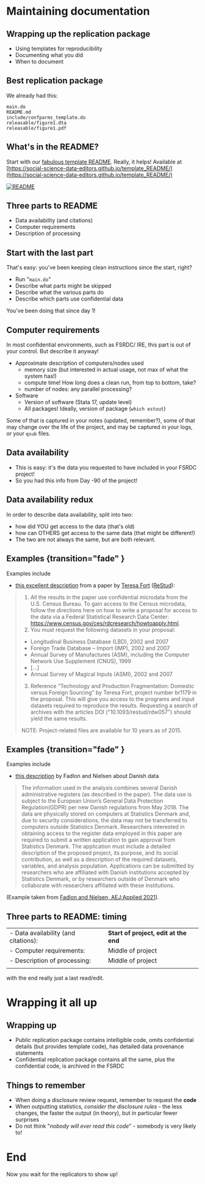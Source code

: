 
# Maintaining documentation

## Wrapping up the replication package

- Using templates for reproducibility
- Documenting what you did
- When to document 

## Best replication package

We already had this:

```
main.do
README.md
include/confparms_template.do
releasable/figure1.dta
releasable/figure1.pdf
```

## What's in the README?


Start with our [fabulous template README](https://social-science-data-editors.github.io/template_README/). Really, it helps! Available at [https://social-science-data-editors.github.io/template_README/](https://social-science-data-editors.github.io/template_README/)


[![README](images/img-2021-11-08-2.png)](https://social-science-data-editors.github.io/template_README/)


## Three parts to README

- Data availability (and citations)
- Computer requirements
- Description of processing

## Start with the last part

That's easy: you've been keeping clean instructions since the start, right?

- Run "`main.do`"
- Describe what parts might be skipped
- Describe what the various parts do
- Describe which parts use confidential data

You've been doing that since day 1!

## Computer requirements

In most confidential environments, such as FSRDC/ IRE, this part is out of your control. But describe it anyway!

- Approximate description of computers/nodes used
  - memory size (but interested in actual usage, not max of what the system has!)
  - compute time! How long does a clean run, from top to bottom, take?
  - number of nodes: any parallel processing?
- Software
  - Version of software (Stata 17, update level)
  - All packages! Ideally, version of package (`which estout`)

Some of that is captured in your notes (updated, remember?), some of that may change over the life of the project, and may be captured in your logs, or your `qsub` files.

## Data availability

- This is easy: it's the data you requested to have included in your FSRDC project!
- So you had this info from Day -90 of the project!

## Data availability redux

In order to describe data availability, split into two: 

- how did YOU get access to the data (that's old) 
- how can OTHERS get access to the same data (that might be different!)
- The two are not always the same, but are both relevant. 

## Examples {transition="fade" }

Examples include 

- [this excellent description](https://social-science-data-editors.github.io/guidance/DCAS_Restricted_data.html#us-census-bureau-and-fsrdc) from a paper by [Teresa Fort](https://faculty.tuck.dartmouth.edu/teresa-fort/) ([ReStud](https://doi.org/10.1093/restud/rdw057)):


> 1. All the results in the paper use confidential microdata from the U.S. Census Bureau. To gain
access to the Census microdata, follow the directions here on how to write a proposal for access
to the data via a Federal Statistical Research Data Center:
https://www.census.gov/ces/rdcresearch/howtoapply.html.
> 2. You must request the following datasets in your proposal:
>   - Longitudinal Business Database (LBD), 2002 and 2007
>   - Foreign Trade Database – Import (IMP), 2002 and 2007
>   - Annual Survey of Manufactures (ASM), including the Computer Network Use      Supplement (CNUS), 1999
>   - [...]
>   - Annual Survey of Magical Inputs (ASMI), 2002 and 2007
> 3. Reference “Technology and Production Fragmentation: Domestic versus Foreign   Sourcing” by Teresa Fort, project number br1179 in the proposal. This will give you access to   the programs and input datasets required to reproduce the results. Requesting a search of archives   with the articles DOI ("10.1093/restud/rdw057") should yield the same results. 
>
>   NOTE: Project-related files are available for 10 years as of 2015. 


## Examples {transition="fade" }

Examples include 

- [this description](https://social-science-data-editors.github.io/guidance/Requested_information_dcas.html#example-for-confidential-data) by Fadlon and Nielsen about Danish data

> The information used in the analysis combines several Danish administrative registers (as described in the paper). The data use is subject to the European Union’s General Data Protection Regulation(GDPR) per new Danish regulations from May 2018. The data are physically stored on computers at Statistics Denmark and, due to security considerations, the data may not be transferred to computers outside Statistics Denmark. Researchers interested in obtaining access to the register data employed in this paper are required to submit a written application to gain approval from Statistics Denmark. The application must include a detailed description of the proposed project, its purpose, and its social contribution, as well as a description of the required datasets, variables, and analysis population. Applications can be submitted by researchers who are affiliated with Danish institutions accepted by Statistics Denmark, or by researchers outside of Denmark who collaborate with researchers affiliated with these institutions.

(Example taken from [Fadlon and Nielsen, AEJ:Applied 2021](https://doi.org/10.1257/app.20170604)).


## Three parts to README: timing

| | |
|---------|----------|
|- Data availability (and citations):|**Start of project, edit at the end**|
|- Computer requirements: | Middle of project|
|- Description of processing: | Middle of project|
| | |

with the end really just a last read/edit.

# Wrapping it all up

## Wrapping up

- Public replication package contains intelligible code, omits confidential details (but provides template code), has detailed data provenance statements
- Confidential replication package contains all the same, plus the confidential code, is archived in the FSRDC

## Things to remember

- When doing a disclosure review request, remember to request the **code**
- When outputting statistics, *consider the disclosure rules* - the less changes, the faster the output (in theory), but in particular fewer surprises
- Do not think "*nobody will ever read this code*" - somebody is very likely to!


# End

Now you wait for the replicators to show up!
